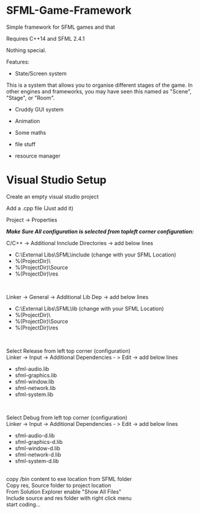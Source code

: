 # SFML-Game-Framework
Simple framework for SFML games and that


Requires C++14 and SFML 2.4.1

Nothing special.



Features:

* State/Screen system

This is a system that allows you to organise different stages of the game. In other engines and frameworks, you may have seen this named as "Scene", "Stage", or "Room".

* Cruddy GUI system

* Animation

* Some maths

* file stuff

* resource manager

# Visual Studio Setup

Create an empty visual studio project

Add a .cpp file (Just add it)

Project -> Properties

***Make Sure All configuration is selected from topleft corner configuration:***

C/C++ -> Additional Innclude Directories -> add below lines 
</br>

<ul>
<li>C:\External Libs\SFML\include (change with your SFML Location) </li>
<li>%(ProjectDir)\</li>
<li>%(ProjectDir)\Source</li>
<li>%(ProjectDir)\res</li>
</ul>
</br>

Linker -> General -> Additional Lib Dep -> add below lines
</br>
<ul>
<li>C:\External Libs\SFML\lib (change with your SFML Location) </li>
<li>%(ProjectDir)\</li>
<li>%(ProjectDir)\Source</li>
<li>%(ProjectDir)\res</li>
</ul>
</br>

Select Release from left top corner (configuration) </br>
Linker -> Input -> Additional Dependencies - > Edit -> add below lines
</br>
<ul>
 <li>sfml-audio.lib</li>
 <li>sfml-graphics.lib</li>
 <li>sfml-window.lib</li>
 <li>sfml-network.lib</li>
 <li>sfml-system.lib</li>
</ul>
</br>

Select Debug from left top corner (configuration) </br>
Linker -> Input -> Additional Dependencies - > Edit -> add below lines
</br>
<ul>
 <li>sfml-audio-d.lib</li>
 <li>sfml-graphics-d.lib</li>
 <li>sfml-window-d.lib</li>
 <li>sfml-network-d.lib</li>
 <li>sfml-system-d.lib</li>
</ul>

</br>
copy /bin content to exe location from SFML folder
</br>
Copy res, Source folder to project location
</br>
From Solution Explorer enable "Show All Files"
</br>
Include source and res folder with right click menu
</br>
start coding...
 
